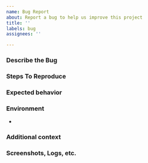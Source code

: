 ```yaml
---
name: Bug Report
about: Report a bug to help us improve this project
title: ''
labels: bug
assignees: ''

---
```


### Describe the Bug

<!-- A clear and concise description of what the bug is. -->

### Steps To Reproduce

<!-- Clear steps to reproduce bug -->

### Expected behavior

<!-- A clear and concise description of what you expected to happen. -->

### Environment

<!-- Include if relevant -->

<!-- List all relevant software and versions
     e.g. Linux 5.8, Docker 19.04 -->
- 

### Additional context

<!-- Add any other context about the problem here. -->

### Screenshots, Logs, etc.

<!-- If applicable, add screenshots, logs, etc to help explain your problem. -->
